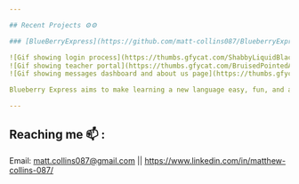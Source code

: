 ```yaml
---

## Recent Projects ⚙️⚙️

### [BlueBerryExpress](https://github.com/matt-collins087/BlueberryExpress)

![Gif showing login process](https://thumbs.gfycat.com/ShabbyLiquidBlackrussianterrier-size_restricted.gif)
![Gif showing teacher portal](https://thumbs.gfycat.com/BruisedPointedAoudad-size_restricted.gif)
![Gif showing messages dashboard and about us page](https://thumbs.gfycat.com/BarrenWelldocumentedAmphibian-size_restricted.gif)

Blueberry Express aims to make learning a new language easy, fun, and accessible for everyone. Thanks to our team of volunteer language experts, we are able to offer a learning experience that rivals studying a language abroad from the comfort of your home.

---
```


## Reaching me 📫 :

Email: matt.collins087@gmail.com || https://www.linkedin.com/in/matthew-collins-087/
